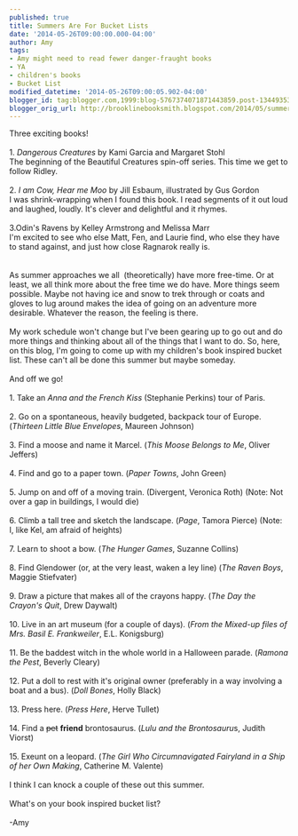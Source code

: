 ```yaml
---
published: true
title: Summers Are For Bucket Lists
date: '2014-05-26T09:00:00.000-04:00'
author: Amy
tags:
- Amy might need to read fewer danger-fraught books
- YA
- children's books
- Bucket List
modified_datetime: '2014-05-26T09:00:05.902-04:00'
blogger_id: tag:blogger.com,1999:blog-5767374071871443859.post-1344935399633288444
blogger_orig_url: http://brooklinebooksmith.blogspot.com/2014/05/summers-are-for-bucket-lists.html
---
```


Three exciting books! <br /><br />1.<i> Dangerous Creatures</i> by Kami Garcia and Margaret Stohl<br />The beginning of the Beautiful Creatures spin-off series. This time we get to follow Ridley.<br /><br />2.<i> I am Cow, Hear me Moo</i> by Jill Esbaum, illustrated by Gus Gordon<br />I was shrink-wrapping when I found this book. I read segments of it out loud and laughed, loudly. It's clever and delightful and it rhymes.<br /><br />3.Odin's Ravens by Kelley Armstrong and Melissa Marr<br />I'm excited to see who else Matt, Fen, and Laurie find, who else they have to stand against, and just how close Ragnarok really is.<br /><br /><br />As summer approaches we all&nbsp; (theoretically) have more free-time. Or at least, we all think more about the free time we do have. More things seem possible. Maybe not having ice and snow to trek through or coats and gloves to lug around makes the idea of going on an adventure more desirable. Whatever the reason, the feeling is there.<br /><br />My work schedule won't change but I've been gearing up to go out and do more things and thinking about all of the things that I want to do. So, here, on this blog, I'm going to come up with my children's book inspired bucket list. These can't all be done this summer but maybe someday.<br /><br />And off we go!<br /><br />1. Take an <i>Anna and the French Kiss</i> (Stephanie Perkins) tour of Paris. <br /><br />2. Go on a spontaneous, heavily budgeted, backpack tour of Europe. (<i>Thirteen Little Blue Envelopes</i>, Maureen Johnson)<br /><br />3. Find a moose and name it Marcel. (<i>This Moose Belongs to Me</i>, Oliver Jeffers)<br /><br />4. Find and go to a paper town. (<i>Paper Towns</i>, John Green)<br /><br />5. Jump on and off of a moving train. (Divergent, Veronica Roth) (Note: Not over a gap in buildings, I would die)<br /><br />6. Climb a tall tree and sketch the landscape. (<i>Page</i>, Tamora Pierce) (Note: I, like Kel, am afraid of heights)<br /><br />7. Learn to shoot a bow. (<i>The Hunger Games</i>, Suzanne Collins) <br /><br />8. Find Glendower (or, at the very least, waken a ley line) (<i>The Raven Boys</i>, Maggie Stiefvater)<br /><br />9. Draw a picture that makes all of the crayons happy. (<i>The Day the Crayon's Quit</i>, Drew Daywalt)<br /><br />10. Live in an art museum (for a couple of days). (<i>From the Mixed-up files of Mrs. Basil E. Frankweiler</i>, E.L. Konigsburg)<br /><br />11. Be the baddest witch in the whole world in a Halloween parade. (<i>Ramona the Pest</i>, Beverly Cleary)<br /><br />12. Put a doll to rest with it's original owner (preferably in a way involving a boat and a bus). (<i>Doll Bones</i>, Holly Black)<br /><br />13. Press here. (<i>Press Here</i>, Herve Tullet)<br /><br />14. Find a <strike>pet</strike> <b>friend</b> brontosaurus. (<i>Lulu and the Brontosauru</i>s, Judith Viorst)<br /><br />15. Exeunt on a leopard. (<i>The Girl Who Circumnavigated Fairyland in a Ship of her Own Making</i>, Catherine M. Valente)<br /><br />I think I can knock a couple of these out this summer. <br /><br />What's on your book inspired bucket list?<br /><br />-Amy